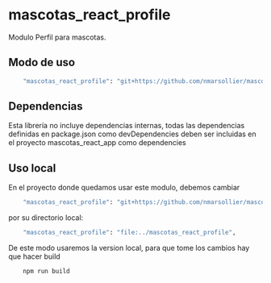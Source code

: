# mascotas_react_profile

Modulo Perfil para mascotas.

## Modo de uso

```bash
    "mascotas_react_profile": "git+https://github.com/nmarsollier/mascotas_react_profile.git#master",
```

## Dependencias

Esta librería no incluye dependencias internas, todas las dependencias definidas en package.json como devDependencies  deben ser incluidas en el proyecto mascotas_react_app como dependencies

## Uso local

En el proyecto donde quedamos usar este modulo, debemos cambiar

```bash
    "mascotas_react_profile": "git+https://github.com/nmarsollier/mascotas_react_profile.git#master",
```

por su directorio local:

```bash
    "mascotas_react_profile": "file:../mascotas_react_profile",
```

De este modo usaremos la version local, para que tome los cambios hay que hacer build

```bash
    npm run build
```
